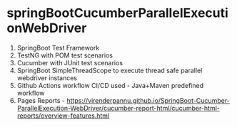 # springBootCucumberParallelExecutionWebDriver
1. SpringBoot Test Framework
2. TestNG with POM test scenarios
3. Cucumber with JUnit test scenarios
4. SpringBoot SimpleThreadScope to execute thread safe parallel webdriver instances
5. Github Actions workflow CI/CD used - Java+Maven predefined workflow
6. Pages Reports - https://virenderpannu.github.io/SpringBoot-Cucumber-ParallelExecution-WebDriver/cucumber-report-html/cucumber-html-reports/overview-features.html
